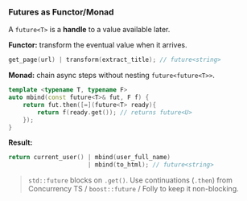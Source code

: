 ### **Futures as Functor/Monad**
A `future<T>` is a **handle** to a value available later.

**Functor:** transform the eventual value when it arrives.
```cpp
get_page(url) | transform(extract_title); // future<string>
```

**Monad:** chain async steps without nesting `future<future<T>>`.

```cpp
template <typename T, typename F>
auto mbind(const future<T>& fut, F f) {
    return fut.then([=](future<T> ready){
        return f(ready.get()); // returns future<U>
    });
}
```

**Result:**
```cpp
return current_user() | mbind(user_full_name)
                      | mbind(to_html); // future<string>
```

> `std::future` blocks on `.get()`. Use continuations (`.then`) from Concurrency TS / `boost::future` / Folly to keep it non-blocking.